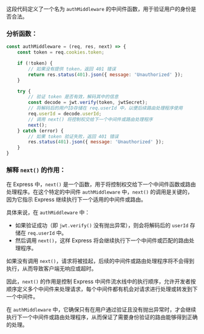 这段代码定义了一个名为 `authMiddleware` 的中间件函数，用于验证用户的身份是否合法。

### 分析函数：

```javascript
const authMiddleware = (req, res, next) => {
    const token = req.cookies.token;

    if (!token) {
        // 如果没有提供 token，返回 401 错误
        return res.status(401).json({ message: 'Unauthorized' });
    }

    try {
        // 验证 token 是否有效，解码其中的信息
        const decode = jwt.verify(token, jwtSecret);
        // 将解码后的用户ID存储在 req.userId 中，以便后续路由处理程序使用
        req.userId = decode.userId;
        // 调用 next() 将控制权交给下一个中间件或路由处理程序
        next();
    } catch (error) {
        // 如果 token 验证失败，返回 401 错误
        res.status(401).json({ message: 'Unauthorized' });
    }
}
```

### 解释 `next()` 的作用：

在 Express 中，`next()` 是一个函数，用于将控制权交给下一个中间件函数或路由处理程序。在这个特定的中间件 `authMiddleware` 中，`next()` 的调用是关键的，因为它指示 Express 继续执行下一个适用的中间件或路由。

具体来说，在 `authMiddleware` 中：

- 如果验证成功（即 `jwt.verify()` 没有抛出异常），则会将解码后的 `userId` 存储在 `req.userId` 中。
- 然后调用 `next()`，这样 Express 将会继续执行下一个中间件或匹配的路由处理程序。

如果没有调用 `next()`，请求将被挂起，后续的中间件或路由处理程序将不会得到执行，从而导致客户端无响应或超时。

因此，`next()` 的作用是控制 Express 中间件流水线中的执行顺序，允许开发者按顺序定义多个中间件来处理请求，每个中间件都有机会对请求进行处理或转发到下一个中间件。

在 `authMiddleware` 中，它确保只有在用户通过验证且没有抛出异常时，才会继续执行下一个中间件或路由处理程序，从而保证了需要身份验证的路由能够得到正确的处理。